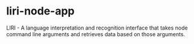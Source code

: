 # liri-node-app
LIRI - A language interpretation and recognition interface that takes node command line arguments and retrieves data based on those arguments.
